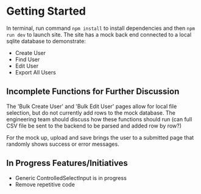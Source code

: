 # Getting Started

In terminal, run command `npm install` to install dependencies and then `npm run dev` to launch site. The site has a mock back end connected to a local sqlite database to demonstrate:
  - Create User
  - Find User
  - Edit User
  - Export All Users

## Incomplete Functions for Further Discussion

The 'Bulk Create User' and 'Bulk Edit User' pages allow for local file selection, but do not currently add rows to the mock database. The engineering team should discuss how these functions should run (can full CSV file be sent to the backend to be parsed and added row by row?)

For the mock up, upload and save brings the user to a submitted page that randomly shows success or error messages.

## In Progress Features/Initiatives
- Generic ControlledSelectInput is in progress
- Remove repetitive code
